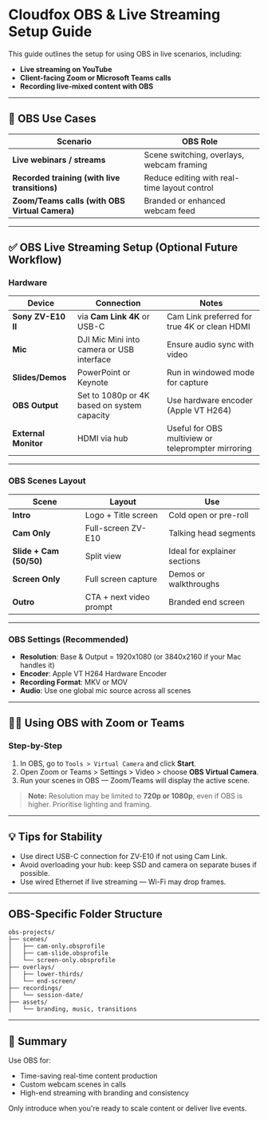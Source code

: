 
# Cloudfox OBS & Live Streaming Setup Guide

This guide outlines the setup for using OBS in live scenarios, including:
- **Live streaming on YouTube**
- **Client-facing Zoom or Microsoft Teams calls**
- **Recording live-mixed content with OBS**

---

## 🎥 OBS Use Cases

| Scenario | OBS Role |
|----------|----------|
| **Live webinars / streams** | Scene switching, overlays, webcam framing |
| **Recorded training (with live transitions)** | Reduce editing with real-time layout control |
| **Zoom/Teams calls (with OBS Virtual Camera)** | Branded or enhanced webcam feed |

---

## ✅ OBS Live Streaming Setup (Optional Future Workflow)

### Hardware

| Device | Connection | Notes |
|--------|------------|-------|
| **Sony ZV-E10 II** | via **Cam Link 4K** or USB-C | Cam Link preferred for true 4K or clean HDMI |
| **Mic** | DJI Mic Mini into camera or USB interface | Ensure audio sync with video |
| **Slides/Demos** | PowerPoint or Keynote | Run in windowed mode for capture |
| **OBS Output** | Set to 1080p or 4K based on system capacity | Use hardware encoder (Apple VT H264) |
| **External Monitor** | HDMI via hub | Useful for OBS multiview or teleprompter mirroring |

---

### OBS Scenes Layout

| Scene | Layout | Use |
|-------|--------|-----|
| **Intro** | Logo + Title screen | Cold open or pre-roll |
| **Cam Only** | Full-screen ZV-E10 | Talking head segments |
| **Slide + Cam (50/50)** | Split view | Ideal for explainer sections |
| **Screen Only** | Full screen capture | Demos or walkthroughs |
| **Outro** | CTA + next video prompt | Branded end screen |

---

### OBS Settings (Recommended)

- **Resolution**: Base & Output = 1920x1080 (or 3840x2160 if your Mac handles it)
- **Encoder**: Apple VT H264 Hardware Encoder
- **Recording Format**: MKV or MOV
- **Audio**: Use one global mic source across all scenes

---

## 🧑‍💻 Using OBS with Zoom or Teams

### Step-by-Step

1. In OBS, go to `Tools > Virtual Camera` and click **Start**.
2. Open Zoom or Teams > Settings > Video > choose **OBS Virtual Camera**.
3. Run your scenes in OBS — Zoom/Teams will display the active scene.

> **Note:** Resolution may be limited to **720p or 1080p**, even if OBS is higher. Prioritise lighting and framing.

---

## 💡 Tips for Stability

- Use direct USB-C connection for ZV-E10 if not using Cam Link.
- Avoid overloading your hub: keep SSD and camera on separate buses if possible.
- Use wired Ethernet if live streaming — Wi-Fi may drop frames.

---

## OBS-Specific Folder Structure

```
obs-projects/
├── scenes/
│   ├── cam-only.obsprofile
│   ├── cam-slide.obsprofile
│   └── screen-only.obsprofile
├── overlays/
│   ├── lower-thirds/
│   └── end-screen/
├── recordings/
│   └── session-date/
├── assets/
│   └── branding, music, transitions
```

---

## 🎯 Summary

Use OBS for:
- Time-saving real-time content production
- Custom webcam scenes in calls
- High-end streaming with branding and consistency

Only introduce when you're ready to scale content or deliver live events.

